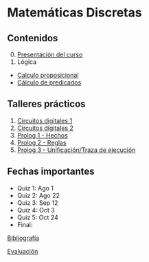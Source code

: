 # Matemáticas Discretas

## Contenidos  

0. [Presentación del curso](0-presentacion/index.html)  
1. Lógica  
  - [Calculo proposicional](1.1-proposiciones/index.html)  
  - [Cálculo de predicados](1.2-predicados/index.html)  

<!--
2. [Inducción y Recursividad](2-induccionRecursividad/index.html)
3. [Prolog](3-Prolog/index.html)
4. [Aplicaciones a la programación](4-AplicacionesProgramacion/index.html)
-->


## Talleres prácticos  

1. [Circuitos digitales 1](practicas/Taller1-Logisim-201920.pdf)  
2. [Circuitos digitales 2](practicas/Taller2-Logisim-201920.pdf)  
3. [Prolog 1 - Hechos](practicas/Taller3-Prolog-201920.pdf)  
4. [Prolog 2 - Reglas](practicas/Taller4-Prolog-201920.pdf)  
4. [Prolog 3 - Unificación/Traza de ejecución](practicas/Taller5-Prolog-201920.pdf)  

<!--
5. [Prolog 3 - Aritmética/IO/Recursividad](practicas/Taller5-Prolog-201910.pdf)  
6. [Prolog 4 - Recursividad/Iteración](practicas/practica6.html)  
7. [Prolog 5 - Recursividad/Listas](practicas/Taller7-Prolog-201910.pdf)  
8. [Prolog 6 - Listas y recursividad](practicas/Taller8-Prolog-201910.pdf)  
9. Opcional: [Prolog 7 - Conjuntos](practicas/Taller9-Prolog-201910.pdf). Entrega: 20/May  
-->

## Fechas importantes

- Quiz 1: Ago 1
- Quiz 2: Ago 22
- Quiz 3: Sep 12
- Quiz 4: Oct 3
- Quiz 5: Oct 24
- Final:   
  

[Bibliografía](bibliografia.html)


[Evaluación](evaluacion.html)
